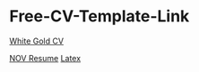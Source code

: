 # Free-CV-Template-Link
[White Gold CV](https://www.canva.com/design/DAFT5HGNGXs/QxU2-TE3ESycpvk9sl1ddg/edit?locale=en&ui=eyJBIjp7IkUiOnsiQSI6dHJ1ZX19fQ)

[NOV Resume](https://novoresume.com/editor/resume/3ffa4f40-74cd-11ed-af5b-b16634e967af)
[Latex](https://www.overleaf.com/project)
